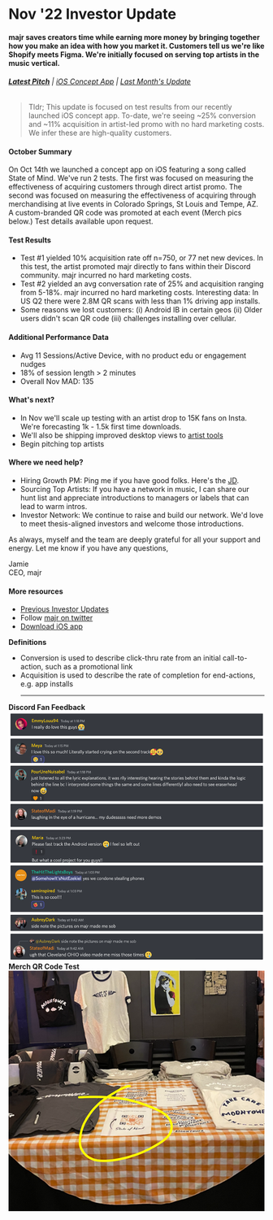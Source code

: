 # Nov '22 Investor Update

#### majr saves creators time while earning more money by bringing together how you make an idea with how you market it. Customers tell us we're like Shopify meets Figma. We're initially focused on serving top artists in the music vertical.<BR>

###### **[Latest Pitch](https://docsend.com/view/jnwm8riu4grhi8zv)**  |  [iOS Concept App](https://apps.apple.com/us/app/majr/id1634121602)   |   [Last Month's Update](https://github.com/majr-tech/com/blob/5882e15b8d6fb30c709b3fceb45912c9396f1b04/investor/01-Updates/10-12-22.md)

>Tldr; This update is focused on test results from our recently launched iOS concept app. To-date, we're seeing ~25% conversion and ~11% acquisition in artist-led promo with no hard marketing costs. We infer these are high-quality customers. 
  
#### October Summary  
  On Oct 14th we launched a concept app on iOS featuring a song called State of Mind. We've run 2 tests. The first was focused on measuring the effectiveness of acquiring customers through direct artist promo. The second was focused on measuring the effectiveness of acquiring through merchandising at live events in Colorado Springs, St Louis and Tempe, AZ. A custom-branded QR code was promoted at each event (Merch pics below.) Test details available upon request.
  
#### Test Results  
  - Test #1 yielded 10% acquisition rate off n=750, or 77 net new devices. In this test, the artist promoted majr directly to fans within their Discord community. majr incurred no hard marketing costs.
  - Test #2 yielded an avg conversation rate of 25% and acquisition ranging from 5-18%. majr incurred no hard marketing costs. Interesting data: In US Q2 there were 2.8M QR scans with less than 1% driving app installs.
  - Some reasons we lost customers: (i) Android IB in certain geos (ii) Older users didn't scan QR code (iii) challenges installing over cellular.
  
  #### Additional Performance Data
  - Avg 11 Sessions/Active Device, with no product edu or engagement nudges   
  - 18% of session length >  2 minutes
  - Overall Nov MAD: 135 
  
  #### What's next?
  - In Nov we'll scale up testing with an artist drop to 15K fans on Insta. We're forecasting 1k - 1.5k first time downloads. 
  - We'll also be shipping improved desktop views to [artist tools](https://artists.majr.app) 
  - Begin pitching top artists 

#### Where we need help?
  - Hiring Growth PM: Ping me if you have good folks. Here's the [JD](https://github.com/majr-tech/com/blob/b3748ae9086129fd179fbe9fe23ababce67a7a0a/hiring/active/growth.md). 
  - Sourcing Top Artists: If you have a network in music, I can share our hunt list and appreciate introductions to managers or labels that can lead to warm intros. 
  - Investor Network: We continue to raise and build our network. We'd love to meet thesis-aligned investors and welcome those introductions.
  
 As always, myself and the team are deeply grateful for all your support and energy. Let me know if you have any questions,  

Jamie\
CEO, majr  

  
  #### More resources 
  - [Previous Investor Updates](https://github.com/majr-tech/com/tree/main/investor/01-Updates)
  - Follow [majr on twitter](https://twitter.com/majrapp)
  - [Download iOS app](https://apps.apple.com/us/app/majr/id1634121602)

**Definitions** 
- Conversion is used to describe click-thru rate from an initial call-to-action, such as a promotional link
- Acquisition is used to describe the rate of completion for end-actions, e.g. app installs 
  <BR><HR>
  
 **Discord Fan Feedback**<BR> ![Discord Fan Focus Group](https://github.com/majr-tech/com/blob/4b20650578952e897eb9aab344c31c284d0d32f7/investor/images/fanreactions.png)  <BR>
**Merch QR Code Test**<BR>
    ![Merch QR Code Test](https://github.com/majr-tech/com/blob/6dd23e896b3dce7e532681dde41955d52f998588/investor/images/qrcode.png) 
